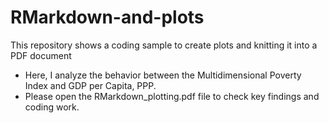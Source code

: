 # RMarkdown-and-plots
This repository shows a coding sample to create plots and knitting it into a PDF document

+ Here, I analyze the behavior between the Multidimensional Poverty Index and GDP per Capita, PPP.
+ Please open the RMarkdown_plotting.pdf file to check key findings and coding work.